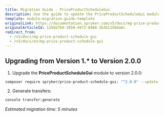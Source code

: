 ```yaml
---
title: Migration Guide - PriceProductScheduleGui
description: Use the guide to update the PriceProductScheduleGui module to a newer version.
template: module-migration-guide-template
originalLink: https://documentation.spryker.com/v5/docs/mg-price-product-schedule-gui
originalArticleId: 125bb7b9-3950-4972-8488-3b3b1158da6c
redirect_from:
  - /v5/docs/mg-price-product-schedule-gui
  - /v5/docs/en/mg-price-product-schedule-gui
---
```


## Upgrading from Version 1.* to Version 2.0.0

1. Upgrade the **PriceProductScheduleGui** module to version 2.0.0:

```bash
composer require spryker/price-product-schedule-gui: "^2.0.0" --update-with-dependencies
```

2. Generate transfers:

```bash
console transfer:generate
```

*Estimated migration time: 5 minutes*
